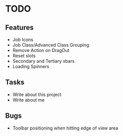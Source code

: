 # TODO

## Features

* Job Icons
* Job Class/Advanced Class Grouping
* Remove Action on DragOut
* Reset slots
* Secondary and Tertiary xbars
* Loading Spinners

## Tasks

* Write about this project
* Write about me

## Bugs

* Toolbar positioning when hitting edge of view area
